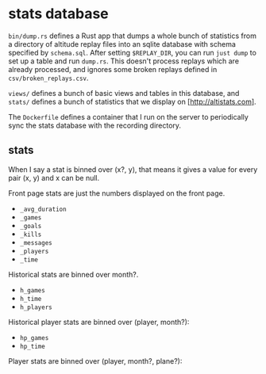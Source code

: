# stats database

`bin/dump.rs` defines a Rust app that dumps a whole bunch of statistics from a directory of altitude replay files into an sqlite database with schema specified by `schema.sql`. After setting `$REPLAY_DIR`, you can run `just dump` to set up a table and run `dump.rs`. This doesn't process replays which are already processed, and ignores some broken replays defined in `csv/broken_replays.csv`.

`views/` defines a bunch of basic views and tables in this database, and `stats/` defines a bunch of statistics that we display on [http://altistats.com].

The `Dockerfile` defines a container that I run on the server to periodically sync the stats database with the recording directory.

## stats

When I say a stat is binned over (x?, y), that means it gives a value for every pair (x, y) and x can be null.

Front page stats are just the numbers displayed on the front page.

- `_avg_duration`
- `_games`
- `_goals`
- `_kills`
- `_messages`
- `_players`
- `_time`

Historical stats are binned over month?.

- `h_games`
- `h_time`
- `h_players`

Historical player stats are binned over (player, month?):

- `hp_games`
- `hp_time`

Player stats are binned over (player, month?, plane?):
